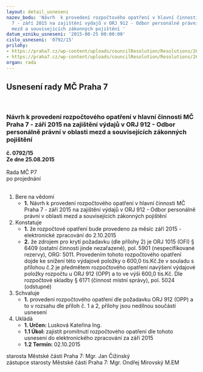 ```yaml
---
layout: detail_usneseni
nazev_bodu: 'Návrh  k provedení rozpočtového opatření v hlavní činnosti  MČ Praha
  7 - září 2015 na zajištění výdajů v ORJ 912 - Odbor personálně právní v oblasti
  mezd a souvisejících zákonných pojištění '
datum_vzniku_usneseni: '2015-08-25 00:00:00'
cislo_usneseni: '0792/15'
prilohy:
- https://praha7.cz/wp-content/uploads/councilResolution/Resolutions/26057/54-15-mzdy_r_m%c4%8d_ro_orj_912_d%c5%afvodov%c3%a1_zpr%c3%a1va_p%c5%99%c3%adloha_%c4%8d_1.doc
- https://praha7.cz/wp-content/uploads/councilResolution/Resolutions/26057/54-15-m%c4%8d_ro_orj_912_is_p%c5%99%c3%adloha_%c4%8d_2.jpg
organ: rada
---
```

<div id="ucUsn_pList" class="usn">
	<span><h2>Usnesení rady MČ Praha 7 </h2>
<br></span><div class="standBody">
<span><h3>Návrh  k provedení rozpočtového opatření v hlavní činnosti  MČ Praha 7 - září 2015 na zajištění výdajů v ORJ 912 - Odbor personálně právní v oblasti mezd a souvisejících zákonných pojištění </h3></span><div class="center">
		<strong>č. 0792/15</strong><br>
	</div>
<div class="center">
		<strong>Ze dne 25.08.2015</strong><br><br>
	</div>Rada MČ P7<br> po projednání<br><br><ol>
<li>Bere na vědomí<ul><li>
<strong>1.</strong> Návrh  k provedení rozpočtového opatření v hlavní činnosti  MČ Praha 7 - září 2015 na zajištění výdajů v ORJ 912 - Odbor personálně právní v oblasti mezd  a souvisejících zákonných pojištění </li></ul>
</li>
<li>Konstatuje<ul>
<li>
<strong>1.</strong> že rozpočtové opatření bude provedeno za měsíc září 2015 - elektronické zpracování do 2.10.2015</li>
<li>
<strong>2.</strong> že zdrojem pro krytí požadavku (dle přílohy 2) je ORJ 1015 (OFI) § 6409 (ostatní činnosti jinde nezařazené), pol. 5901 (nespecifikované rezervy), ORG: 5011. Provedením tohoto rozpočtového opatření dojde ke snížení této výdajové položky o 600,0 tis.Kč.že v souladu s přílohou č.2 je předmětem rozpočtového opatření navýšení výdajové položky rozpočtu u ORJ 912 (OPP) a to ve výši 600,0 tis.Kč. Dle rozpočtové skladby § 6171 (činnost místní správy), pol. 5024 (odstupné)</li>
</ul>
</li>
<li>Schvaluje<ul><li>
<strong>1.</strong> provedení rozpočtového opatření dle požadavku ORJ 912 (OPP) a to v rozsahu dle příloh č. 1 a 2, přílohy jsou nedílnou součástí usnesení    </li></ul>
</li>
<li>Ukládá<ul>
<li>
<strong>1. Určen: </strong>Lusková Kateřina Ing.</li>
<li>
<strong>1.1 Úkol: </strong>zajistit promítnutí rozpočtového opatření dle tohoto usnesení do elektronického zpracování za září 2015</li>
<li>
<strong>1.2 Termín: </strong>02.10.2015</li>
</ul>
</li>
</ol>starosta Městské části Praha 7: Mgr. Jan Čižinský<br>zástupce starosty Městské části Praha 7: Mgr. Ondřej Mirovský M.EM 
</div>
</div>